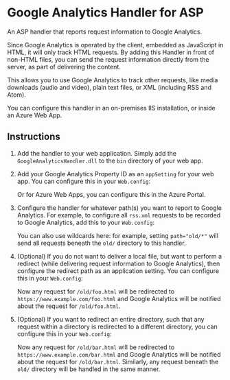 Google Analytics Handler for ASP
================================

An ASP handler that reports request information to Google Analytics.

Since Google Analytics is operated by the client, embedded as JavaScript
in HTML, it will only track HTML requests.  By adding this Handler in
front of non-HTML files, you can send the request information directly
from the server, as part of delivering the content.

This allows you to use Google Analytics to track other requests, like
media downloads (audio and video), plain text files, or XML (including
RSS and Atom).

You can configure this handler in an on-premises IIS installation, or
inside an Azure Web App.

Instructions
------------

1. Add the handler to your web application.  Simply add the
   `GoogleAnalyticsHandler.dll` to the `bin` directory of your web app.

2. Add your Google Analytics Property ID as an `appSetting` for your
   web app.  You can configure this in your `Web.config`:

     <configuration>
       <appSettings>
         <add key="googleanalytics_id" value="UA-1234567-1" />
       </appSettings>
     </configuration>

   Or for Azure Web Apps, you can configure this in the Azure Portal.

3. Configure the handler for whatever path(s) you want to report to
   Google Analytics.  For example, to configure all `rss.xml` requests
   to be recorded to Google Analytics, add this to your `Web.config`:

     <configuration>
       <system.webServer>
         <handlers>
           <add name="RssGoogleAnalyticsHandler"
                verb="*"
                path="rss.xml"
                type="GoogleAnalyticsHandler.GoogleAnalyticsHandler, GoogleAnalyticsHandler"
                resourceType="Unspecified" />
         </handlers>
       </system.webServer>
     </configuration>

   You can also use wildcards here: for example, setting `path="old/*"` will
   send all requests beneath the `old/` directory to this handler.

4. (Optional) If you do not want to deliver a local file, but want to
   perform a redirect (while delivering request information to Google
   Analytics), then configure the redirect path as an application setting.
   You can configure this in your `Web.config`:   

     <configuration>
       <location path="old/foo.html">
         <appSettings>
           <add key="redirect" value="https://www.example.com/foo.html" />
         </appSettings>
       </location>
     </configuration>

   Now any request for `/old/foo.html` will be redirected to
   `https://www.example.com/foo.html` and Google Analytics will be notified
   about the request for `/old/foo.html`.

5. (Optional) If you want to redirect an entire directory, such that any
   request within a directory is redirected to a different directory, you
   can configure this in your `Web.config`:

     <configuration>
       <location path="old">
         <appSettings>
           <add key="redirect-root" value="https://www.example.com/" />
         </appSettings>
       </location>
     </configuration>

    Now any request for `/old/bar.html` will be redirected to
    `https://www.example.com/bar.html` and Google Analytics will be notified
    about the request for `/old/bar.html`.  Similarly, any request beneath
    the `old/` directory will be handled in the same manner.

